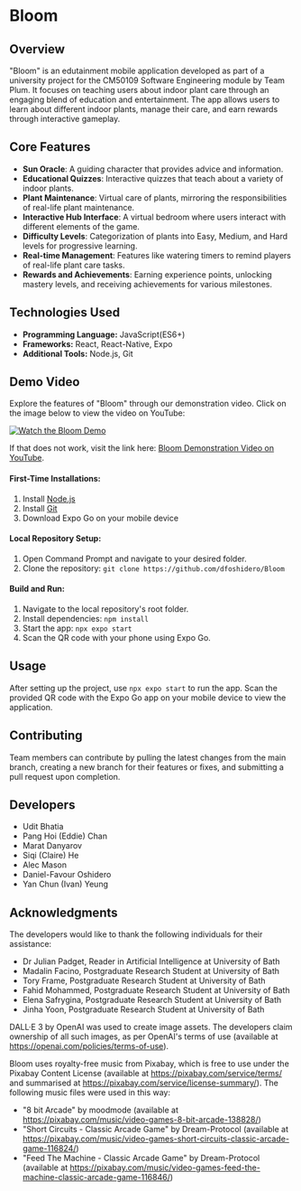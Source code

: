 # Bloom

## Overview

"Bloom" is an edutainment mobile application developed as part of a university project for the CM50109 Software Engineering module by Team Plum. It focuses on teaching users about indoor plant care through an engaging blend of education and entertainment. The app allows users to learn about different indoor plants, manage their care, and earn rewards through interactive gameplay.

## Core Features

- **Sun Oracle**: A guiding character that provides advice and information.
- **Educational Quizzes**: Interactive quizzes that teach about a variety of indoor plants.
- **Plant Maintenance**: Virtual care of plants, mirroring the responsibilities of real-life plant maintenance.
- **Interactive Hub Interface**: A virtual bedroom where users interact with different elements of the game.
- **Difficulty Levels**: Categorization of plants into Easy, Medium, and Hard levels for progressive learning.
- **Real-time Management**: Features like watering timers to remind players of real-life plant care tasks.
- **Rewards and Achievements**: Earning experience points, unlocking mastery levels, and receiving achievements for various milestones.

## Technologies Used
- **Programming Language:** JavaScript(ES6+)
- **Frameworks:** React, React-Native, Expo
- **Additional Tools:** Node.js, Git

## Demo Video
Explore the features of "Bloom" through our demonstration video. Click on the image below to view the video on YouTube:

[![Watch the Bloom Demo](http://img.youtube.com/vi/v2pALOEpWOQ/0.jpg)](http://www.youtube.com/watch?v=v2pALOEpWOQ "Watch the Bloom Demo")

If that does not work, visit the link here: [Bloom Demonstration Video on YouTube](http://www.youtube.com/watch?v=v2pALOEpWOQ).


#### First-Time Installations:
1. Install [Node.js](https://nodejs.org/en/download)
2. Install [Git](https://git-scm.com/download/win)
3. Download Expo Go on your mobile device

#### Local Repository Setup:
1. Open Command Prompt and navigate to your desired folder.
2. Clone the repository: `git clone https://github.com/dfoshidero/Bloom`

#### Build and Run:
1. Navigate to the local repository's root folder.
2. Install dependencies: `npm install`
3. Start the app: `npx expo start`
4. Scan the QR code with your phone using Expo Go.

## Usage

After setting up the project, use `npx expo start` to run the app. Scan the provided QR code with the Expo Go app on your mobile device to view the application.

## Contributing

Team members can contribute by pulling the latest changes from the main branch, creating a new branch for their features or fixes, and submitting a pull request upon completion.

## Developers

- Udit Bhatia
- Pang Hoi (Eddie) Chan
- Marat Danyarov
- Siqi (Claire) He
- Alec Mason
- Daniel-Favour Oshidero
- Yan Chun (Ivan) Yeung

## Acknowledgments

The developers would like to thank the following individuals for their assistance:
- Dr Julian Padget, Reader in Artificial Intelligence at University of Bath
- Madalin Facino, Postgraduate Research Student at University of Bath
- Tory Frame, Postgraduate Research Student at University of Bath
- Fahid Mohammed, Postgraduate Research Student at University of Bath
- Elena Safrygina, Postgraduate Research Student at University of Bath
- Jinha Yoon, Postgraduate Research Student at University of Bath

DALL·E 3 by OpenAI was used to create image assets. The developers claim ownership of all such images, as per OpenAI's terms of use (available at https://openai.com/policies/terms-of-use).

Bloom uses royalty-free music from Pixabay, which is free to use under the Pixabay Content License (available at https://pixabay.com/service/terms/ and summarised at https://pixabay.com/service/license-summary/). The following music files were used in this way:
- "8 bit Arcade" by moodmode (available at https://pixabay.com/music/video-games-8-bit-arcade-138828/)
- "Short Circuits - Classic Arcade Game" by Dream-Protocol (available at https://pixabay.com/music/video-games-short-circuits-classic-arcade-game-116824/)
- "Feed The Machine - Classic Arcade Game" by Dream-Protocol (available at https://pixabay.com/music/video-games-feed-the-machine-classic-arcade-game-116846/)
